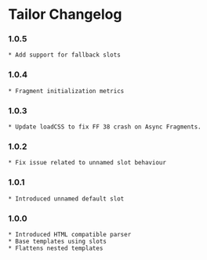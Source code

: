 # Tailor Changelog

### 1.0.5
    * Add support for fallback slots

### 1.0.4
    * Fragment initialization metrics

### 1.0.3
    * Update loadCSS to fix FF 38 crash on Async Fragments.

### 1.0.2
    * Fix issue related to unnamed slot behaviour

### 1.0.1
    * Introduced unnamed default slot

### 1.0.0
    * Introduced HTML compatible parser
    * Base templates using slots
    * Flattens nested templates

